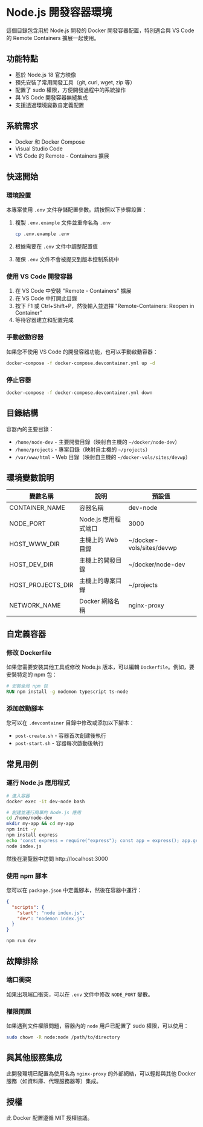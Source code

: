 # Node.js 開發容器環境

這個目錄包含用於 Node.js 開發的 Docker 開發容器配置，特別適合與 VS Code 的 Remote Containers 擴展一起使用。

## 功能特點

- 基於 Node.js 18 官方映像
- 預先安裝了常用開發工具（git, curl, wget, zip 等）
- 配置了 sudo 權限，方便開發過程中的系統操作
- 與 VS Code 開發容器無縫集成
- 支援透過環境變數自定義配置

## 系統需求

- Docker 和 Docker Compose
- Visual Studio Code
- VS Code 的 Remote - Containers 擴展

## 快速開始

### 環境設置

本專案使用 `.env` 文件存儲配置參數。請按照以下步驟設置：

1. 複製 `.env.example` 文件並重命名為 `.env`
   ```bash
   cp .env.example .env
   ```

2. 根據需要在 `.env` 文件中調整配置值

3. 確保 `.env` 文件不會被提交到版本控制系統中

### 使用 VS Code 開發容器

1. 在 VS Code 中安裝 "Remote - Containers" 擴展
2. 在 VS Code 中打開此目錄
3. 按下 F1 或 Ctrl+Shift+P，然後輸入並選擇 "Remote-Containers: Reopen in Container"
4. 等待容器建立和配置完成

### 手動啟動容器

如果您不使用 VS Code 的開發容器功能，也可以手動啟動容器：

```bash
docker-compose -f docker-compose.devcontainer.yml up -d
```

### 停止容器

```bash
docker-compose -f docker-compose.devcontainer.yml down
```

## 目錄結構

容器內的主要目錄：

- `/home/node-dev` - 主要開發目錄（映射自主機的 `~/docker/node-dev`）
- `/home/projects` - 專案目錄（映射自主機的 `~/projects`）
- `/var/www/html` - Web 目錄（映射自主機的 `~/docker-vols/sites/devwp`）

## 環境變數說明

| 變數名稱 | 說明 | 預設值 |
|----------|------|--------|
| CONTAINER_NAME | 容器名稱 | dev-node |
| NODE_PORT | Node.js 應用程式端口 | 3000 |
| HOST_WWW_DIR | 主機上的 Web 目錄 | ~/docker-vols/sites/devwp |
| HOST_DEV_DIR | 主機上的開發目錄 | ~/docker/node-dev |
| HOST_PROJECTS_DIR | 主機上的專案目錄 | ~/projects |
| NETWORK_NAME | Docker 網絡名稱 | nginx-proxy |

## 自定義容器

### 修改 Dockerfile

如果您需要安裝其他工具或修改 Node.js 版本，可以編輯 `Dockerfile`。例如，要安裝特定的 npm 包：

```dockerfile
# 安裝全局 npm 包
RUN npm install -g nodemon typescript ts-node
```

### 添加啟動腳本

您可以在 `.devcontainer` 目錄中修改或添加以下腳本：

- `post-create.sh` - 容器首次創建後執行
- `post-start.sh` - 容器每次啟動後執行

## 常見用例

### 運行 Node.js 應用程式

```bash
# 進入容器
docker exec -it dev-node bash

# 創建並運行簡單的 Node.js 應用
cd /home/node-dev
mkdir my-app && cd my-app
npm init -y
npm install express
echo 'const express = require("express"); const app = express(); app.get("/", (req, res) => res.send("Hello World!")); app.listen(3000, () => console.log("Server running on port 3000"));' > index.js
node index.js
```

然後在瀏覽器中訪問 http://localhost:3000

### 使用 npm 腳本

您可以在 `package.json` 中定義腳本，然後在容器中運行：

```json
{
  "scripts": {
    "start": "node index.js",
    "dev": "nodemon index.js"
  }
}
```

```bash
npm run dev
```

## 故障排除

### 端口衝突

如果出現端口衝突，可以在 `.env` 文件中修改 `NODE_PORT` 變數。

### 權限問題

如果遇到文件權限問題，容器內的 `node` 用戶已配置了 sudo 權限，可以使用：

```bash
sudo chown -R node:node /path/to/directory
```

## 與其他服務集成

此開發環境已配置為使用名為 `nginx-proxy` 的外部網絡，可以輕鬆與其他 Docker 服務（如資料庫、代理服務器等）集成。

## 授權

此 Docker 配置遵循 MIT 授權協議。